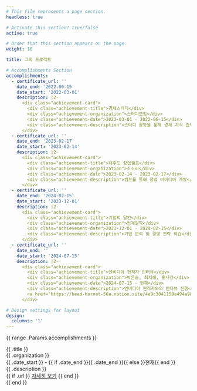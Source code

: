 ```yaml
---
# This file represents a page section.
headless: true

# Activate this section? true/false
active: true

# Order that this section appears on the page.
weight: 10

title: 그외 프로젝트

# Accomplishments Section
accomplishments:
  - certificate_url: ''
    date_end: '2022-06-15'
    date_start: '2022-03-01'
    description: |2-
      <div class="achievement-card">
        <div class="achievement-title">경제스터디</div>
        <div class="achievement-organization">스터디모임</div>
        <div class="achievement-date">2022-03-01 - 2022-06-15</div>
        <div class="achievement-description">스터디 활동을 통해 경제 지식 습득</div>
      </div>
  - certificate_url: ''
    date_end: '2023-02-17'
    date_start: '2023-02-14'
    description: |2-
      <div class="achievement-card">
        <div class="achievement-title">제주도 창업캠프</div>
        <div class="achievement-organization">소소리</div>
        <div class="achievement-date">2023-02-14 - 2023-02-17</div>
        <div class="achievement-description">캠프를 통해 창업 아이디어 개발</div>
      </div>
  - certificate_url: ''
    date_end: '2024-02-15'
    date_start: '2023-12-01'
    description: |2-
      <div class="achievement-card">
        <div class="achievement-title">기업의 달인</div>
        <div class="achievement-organization">컴계일학</div>
        <div class="achievement-date">2023-12-01 - 2024-02-15</div>
        <div class="achievement-description">기업 분석 및 경영 전략 학습</div>
      </div>
  - certificate_url: ''
    date_end: ''
    date_start: '2024-07-15'
    description: |2-
      <div class="achievement-card">
        <div class="achievement-title">엔비디아 현직자 인터뷰</div>
        <div class="achievement-organization">박은송, 최지혜, 홍사강</div>
        <div class="achievement-date">2024-07-15 - 현재</div>
        <div class="achievement-description">엔비디아 현직자와의 인터뷰 진행</div>
        <a href="https://bead-hornet-56a.notion.site/4a9c3041159e494a98762a3d12e63b2e?pvs=4" class="achievement-button">자세히 보기</a>
      </div>

# Design settings for layout
design:
  columns: '1'
---
```


{{ range .Params.accomplishments }}
<div class="achievement-card">
  <div class="achievement-title">{{ .title }}</div>
  <div class="achievement-organization">{{ .organization }}</div>
  <div class="achievement-date">{{ .date_start }} - {{ if .date_end }}{{ .date_end }}{{ else }}현재{{ end }}</div>
  <div class="achievement-description">{{ .description }}</div>
  {{ if .url }}
    <a href="{{ .url }}" class="achievement-button">자세히 보기</a>
  {{ end }}
</div>
{{ end }}
